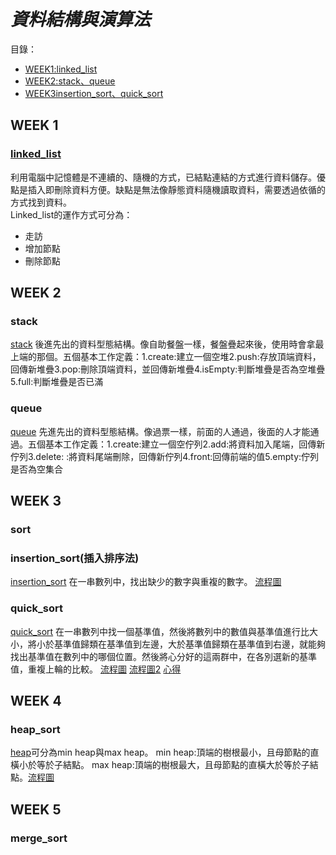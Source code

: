 # _**資料結構與演算法**_
目錄：
*   [WEEK1:linked_list](https://github.com/yenchungLin/study/tree/master/WEEK%201)
*   [WEEK2:stack、queue](https://github.com/yenchungLin/study/tree/master/WEEK%202)
*   [WEEK3insertion_sort、quick_sort](https://github.com/yenchungLin/study/tree/master/WEEK%203)
## WEEK 1
### [linked_list](https://github.com/yenchungLin/study/blob/master/WEEK%201/linked_list.py)

利用電腦中記憶體是不連續的、隨機的方式，已結點連結的方式進行資料儲存。優點是插入即刪除資料方便。缺點是無法像靜態資料隨機讀取資料，需要透過依循的方式找到資料。     
Linked_list的運作方式可分為：     
*   走訪
*   增加節點
*   刪除節點
## WEEK 2
### stack
[stack](https://github.com/yenchungLin/study/blob/master/WEEK%202/stack.py)
後進先出的資料型態結構。像自助餐盤一樣，餐盤疊起來後，使用時會拿最上端的那個。五個基本工作定義：1.create:建立一個空堆2.push:存放頂端資料，回傳新堆疊3.pop:刪除頂端資料，並回傳新堆疊4.isEmpty:判斷堆疊是否為空堆疊5.full:判斷堆疊是否已滿
### queue
[queue](https://github.com/yenchungLin/study/blob/master/WEEK%202/queue.py)
先進先出的資料型態結構。像過票一樣，前面的人通過，後面的人才能通過。五個基本工作定義：1.create:建立一個空佇列2.add:將資料加入尾端，回傳新佇列3.delete: :將資料尾端刪除，回傳新佇列4.front:回傳前端的值5.empty:佇列是否為空集合
## WEEK 3
### sort

### insertion_sort(插入排序法)
[insertion_sort](https://github.com/yenchungLin/study/blob/master/WEEK%203/SetMismatch.py)
在一串數列中，找出缺少的數字與重複的數字。
[流程圖](https://github.com/yenchungLin/study/blob/master/picture/insertion_sort.png)

### quick_sort
[quick_sort](https://nbviewer.jupyter.org/github/yenchungLin/study/blob/master/WEEK%203/HW1_quick_sort.ipynb)
在一串數列中找一個基準值，然後將數列中的數值與基準值進行比大小，將小於基準值歸類在基準值到左邊，大於基準值歸類在基準值到右邊，就能夠找出基準值在數列中的哪個位置。然後將心分好的這兩群中，在各別選新的基準值，重複上輪的比較。
[流程圖](https://github.com/yenchungLin/study/blob/master/picture/quick_sort.png)
[流程圖2](https://github.com/yenchungLin/study/blob/master/picture/quick_sort2.png)
[心得](https://github.com/yenchungLin/study/blob/master/心得/quick_sort心得.txt)
## WEEK 4
### heap_sort
[heap](https://github.com/yenchungLin/study/blob/master/WEEK4/heap.py)可分為min heap與max heap。
min heap:頂端的樹根最小，且母節點的直橫小於等於子結點。
max heap:頂端的樹根最大，且母節點的直橫大於等於子結點。[流程圖](https://github.com/yenchungLin/study/blob/master/picture/heap_sort.png)
## WEEK 5
### merge_sort

